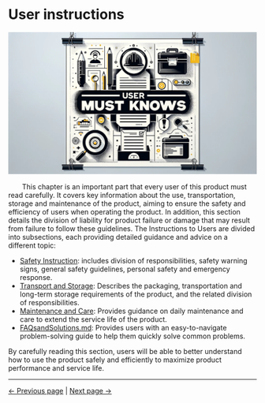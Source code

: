 # User instructions

![Image description](../resources/3-UserNotes/xuzhi.png)

&emsp;&emsp;This chapter is an important part that every user of this product must read carefully. It covers key information about the use, transportation, storage and maintenance of the product, aiming to ensure the safety and efficiency of users when operating the product. In addition, this section details the division of liability for product failure or damage that may result from failure to follow these guidelines. The Instructions to Users are divided into subsections, each providing detailed guidance and advice on a different topic:
* [Safety Instruction](3.1-SafetyInstruction.md): includes division of responsibilities, safety warning signs, general safety guidelines, personal safety and emergency response.
* [Transport and Storage](3.2-TransportandStorage.md): Describes the packaging, transportation and long-term storage requirements of the product, and the related division of responsibilities.
* [Maintenance and Care](3.3-MaintenanceandCare.md): Provides guidance on daily maintenance and care to extend the service life of the product.
* [FAQsandSolutions.md](3.4-FAQsandSolutions.md): Provides users with an easy-to-navigate problem-solving guide to help them quickly solve common problems.

By carefully reading this section, users will be able to better understand how to use the product safely and efficiently to maximize product performance and service life.

---
[← Previous page](../2-ProductFeature/2.5-CoordinateSystem.md) | [Next page →](./3.1-SafetyInstruction.md)